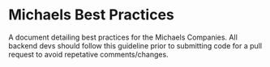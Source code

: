 # Michaels Best Practices

A document detailing best practices for the Michaels Companies. All backend devs should follow this guideline prior to submitting code for a pull request to avoid repetative comments/changes.
